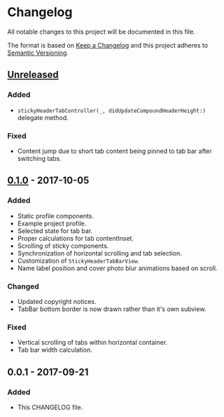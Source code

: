# Changelog
All notable changes to this project will be documented in this file.

The format is based on [Keep a Changelog](http://keepachangelog.com/en/1.0.0/)
and this project adheres to [Semantic Versioning](http://semver.org/spec/v2.0.0.html).

## [Unreleased]
### Added
- `stickyHeaderTabController(_, didUpdateCompoundHeaderHeight:)` delegate method.

### Fixed
- Content jump due to short tab content being pinned to tab bar after switching tabs.

## [0.1.0] - 2017-10-05
### Added
- Static profile components.
- Example project profile.
- Selected state for tab bar.
- Proper calculations for tab contentInset.
- Scrolling of sticky components.
- Synchronization of horizontal scrolling and tab selection.
- Customization of `StickyHeaderTabBarView`.
- Name label position and cover photo blur animations based on scroll.

### Changed
- Updated copyright notices.
- TabBar bottom border is now drawn rather than it's own subview.

### Fixed
- Vertical scrolling of tabs within horizontal container.
- Tab bar width calculation.

## 0.0.1 - 2017-09-21
### Added
- This CHANGELOG file.

[Unreleased]: https://github.com/bchrobot/StickyHeaderTabController/compare/0.1.0...HEAD
[0.1.0]: https://github.com/bchrobot/StickyHeaderTabController/compare/0.0.1...0.1.0

